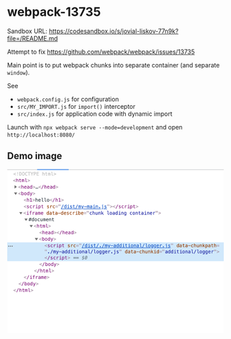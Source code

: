 # webpack-13735

Sandbox URL: https://codesandbox.io/s/jovial-liskov-77n9k?file=/README.md

Attempt to fix <https://github.com/webpack/webpack/issues/13735>

Main point is to put webpack chunks into separate container (and separate `window`).

See

* `webpack.config.js` for configuration
* `src/MY_IMPORT.js` for `import()` interceptor
* `src/index.js` for application code with dynamic import

Launch with `npx webpack serve --mode=development` and open `http://localhost:8080/`

## Demo image

![Img](./assets/Screenshot%202021-07-07%20at%2000.56.59.png)
